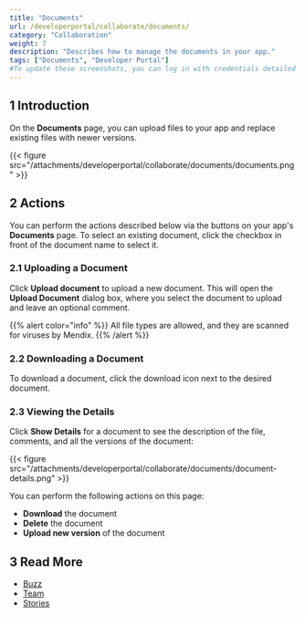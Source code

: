 ```yaml
---
title: "Documents"
url: /developerportal/collaborate/documents/
category: "Collaboration"
weight: 7
description: "Describes how to manage the documents in your app."
tags: ["Documents", "Developer Portal"]
#To update these screenshots, you can log in with credentials detailed in How to Update Screenshots Using Team Apps.
---
```


## 1 Introduction

On the **Documents** page, you can upload files to your app and replace existing files with newer versions.

{{< figure src="/attachments/developerportal/collaborate/documents/documents.png" >}}

## 2 Actions

You can perform the actions described below via the buttons on your app's **Documents** page. To select an existing document, click the checkbox in front of the document name to select it.

### 2.1 Uploading a Document

Click **Upload document** to upload a new document. This will open the **Upload Document** dialog box, where you select the document to upload and leave an optional comment.

{{% alert color="info" %}}
All file types are allowed, and they are scanned for viruses by Mendix.
{{% /alert %}}

### 2.2 Downloading a Document

To download a document, click the download icon next to the desired document.

### 2.3 Viewing the Details

Click **Show Details** for a document to see the description of the file, comments, and all the versions of the document:

{{< figure src="/attachments/developerportal/collaborate/documents/document-details.png" >}}

You can perform the following actions on this page:

* **Download** the document
* **Delete** the document
* **Upload new version** of the document

## 3 Read More

* [Buzz](/developerportal/collaborate/buzz/)
* [Team](/developerportal/collaborate/team/)
* [Stories](/developerportal/project-management/stories/)
